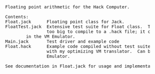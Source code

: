 <pre>

	Floating point arithmetic for the Hack Computer.

	Contents:
	Float.jack      Floating point class for Jack.
	FloatTest.jack  Extensive test suite for Float class.  The test suite is
        	        too big to compile to a .hack file; it can only be run
			in the VM Emulator.
	Main.jack       Test driver and example code
	Float.hack      Example code compiled without test suite and translated
        	        with my optimizing VM translator.  Can be run in the CPU
                	Emulator.

	See documentation in Float.jack for usage and implementation details.
</pre>
